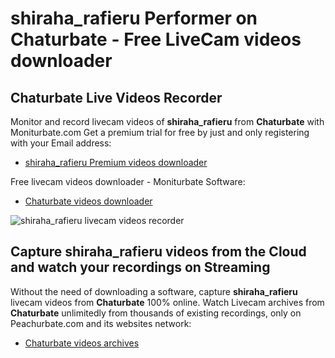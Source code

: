 # shiraha_rafieru Performer on Chaturbate - Free LiveCam videos downloader

## Chaturbate Live Videos Recorder

Monitor and record livecam videos of **shiraha_rafieru** from **Chaturbate** with Moniturbate.com
Get a premium trial for free by just and only registering with your Email address:
* [shiraha_rafieru Premium videos downloader](https://moniturbate.com/request-demo-licence-key.html)

Free livecam videos downloader - Moniturbate Software:
* [Chaturbate videos downloader](https://moniturbate.com/moniturbate-download-software.html)

![shiraha_rafieru livecam videos recorder](https://peachurnet.com/templates/moniturbate-software.png)


## Capture shiraha_rafieru videos from the Cloud and watch your recordings on Streaming

Without the need of downloading a software, capture **shiraha_rafieru** livecam videos from **Chaturbate** 100% online.
Watch Livecam archives from **Chaturbate** unlimitedly from thousands of existing recordings, only on Peachurbate.com and its websites network:
* [Chaturbate videos archives](https://peachurnet.com/)